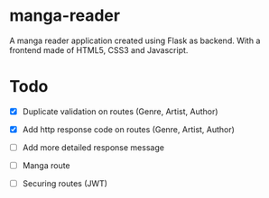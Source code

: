 # manga-reader
A manga reader application created using Flask as backend. With a frontend made of HTML5, CSS3 and Javascript.


# Todo
- [x] Duplicate validation on routes (Genre, Artist, Author)
- [x] Add http response code on routes (Genre, Artist, Author)
- [ ] Add more detailed response message
- [ ] Manga route
- [ ] Securing routes (JWT)

